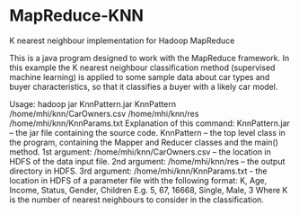 # MapReduce-KNN
K nearest neighbour implementation for Hadoop MapReduce

This is a java program designed to work with the MapReduce framework.
In this example the K nearest neighbour classification method (supervised machine learning)
is applied to some sample data about car types and buyer characteristics, so that it classifies
a buyer with a likely car model.

Usage:
hadoop jar KnnPattern.jar KnnPattern /home/mhi/knn/CarOwners.csv /home/mhi/knn/res /home/mhi/knn/KnnParams.txt
Explanation of this command:
KnnPattern.jar – the jar file containing the source code.
KnnPattern – the top level class in the program, containing the Mapper and Reducer classes and the main() method.
1st argument: /home/mhi/knn/CarOwners.csv – the location in HDFS of the data input file.
2nd argument: /home/mhi/knn/res – the output directory in HDFS.
3rd argument: /home/mhi/knn/KnnParams.txt - the location in HDFS of a parameter file with the following format:
K, Age, Income, Status, Gender, Children
E.g. 5, 67, 16668, Single, Male, 3
Where K is the number of nearest neighbours to consider in the classification.
